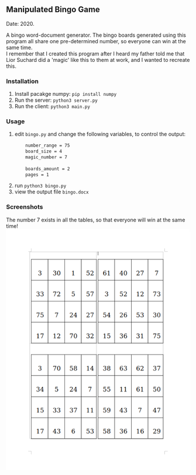 ## Manipulated Bingo Game

Date: 2020.

A bingo word-document generator. The bingo boards generated using this program all share one pre-determined number, so everyone can win at the same time.  
I remember that I created this program after I heard my father told me that Lior Suchard did a 'magic' like this to them at work, and I wanted to recreate this.  

### Installation

1. Install pacakge numpy: ```pip install numpy```
2. Run the server: ```python3 server.py```
3. Run the client: ```python3 main.py```

### Usage
1. edit `bingo.py` and change the following variables, to control the output:
    ```
        number_range = 75
        board_size = 4
        magic_number = 7

        boards_amount = 2
        pages = 1
    ```
2. run ```python3 bingo.py```
3. view the output file `bingo.docx`

### Screenshots
The number 7 exists in all the tables, so that everyone will win at the same time!
![screenshot](./screenshots/example.png)